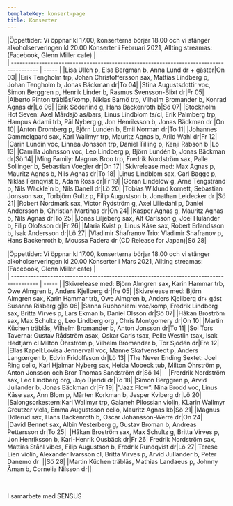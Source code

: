 ```yaml
---
templateKey: konsert-page
title: Konserter
---
```

 

|Öppettider: Vi öppnar kl 17.00, konserterna börjar 18.00 och vi stänger alkoholserveringen kl 20.00 Konserter i Februari 2021, Allting streamas: (Facebook, Glenn Miller cafe)                                                            |       
| --------------------------------------------------------------------------------------- | ----- |
|Lisa Ullén p, Elsa Bergman b, Anna Lund dr + gäster|On 03|
|Erik Tengholm trp, Johan Christoffersson sax, Mattias Lindberg p, Johan Tengholm b, Jonas Bäckman dr|To 04|
|Stina Augustsdottir voc, Simon Berggren p, Henrik Linder b, Rasmus Svensson-Blixt dr|Fr 05|
|Alberto Pinton träblås/komp, Niklas Barnö trp, Vilhelm Bromander b, Konrad Agnas dr|Lö 06|
|Erik Söderlind g, Hans Backenroth b|Sö 07|
|Stockholm Hot Seven: Axel Mårdsjö as/bars, Linus Lindblom ts/cl, Erik Palmberg trp, Hampus Adami trb,  Pål Nyberg g, Jon Henriksson b, Jonas Bäckman dr |On 10|
|Anton Dromberg p, Björn Lundén b, Emil Norman dr|To 11|
|Johannes Gammelgaard sax, Karl Wallmyr trp, Mauritz Agnas b, Arild Wahl dr|Fr 12| 
|Carin Lundin voc, Linnea Jonsson trp, Daniel Tilling p, Kenji Rabson b |Lö 13|
|Camilla Johnsson voc, Leo Lindberg p, Björn Lundén b, Jonas Bäckman dr|Sö 14|
|Ming Family: Magnus Broo trp, Fredrik Nordström sax, Palle Sollinger b, Sebastian Voegler dr|On 17|
|Skivrelease med: Max Agnas p, Mauritz Agnas b, Nils Agnas dr|To 18|
|Linus Lindblom sax, Carl Bagge p, Niklas Fernqvist b, Adam Ross dr|Fr 19|
|Göran Lindelöw g, Arne Tengstrand p, Nils Wäckle´n b, Nils Danell dr|Lö 20|
|Tobias Wiklund kornett, Sebastian Jonsson sax, Torbjörn Gultz p, Filip Augustson b, Jonathan Leidecker dr |Sö 21|
|Robert Nordmark sax, Victor Rydström g, Axel Liliedahl p, Daniel Andersson b, Christian Martinas dr|On 24|
|Kasper Agnas g, Mauritz Agnas b, Nils Agnas dr|To 25|
|Jonas Liljeberg sax, Alf Carlsson g, Joel Hulander b, Filip Olofsson dr|Fr 26|
|Maria Kvist p, Linus Kåse sax, Robert Erlandsson b, Isak Andersson dr|Lö 27|
|Vladimir Shafranov Trio: Vladimir Shafranov p, Hans Backenroth b, Moussa Fadera dr (CD Release for Japan)|Sö 28| 	
		
|Öppettider: Vi öppnar kl 17.00, konserterna börjar 18.00 och vi stänger alkoholserveringen kl 20.00 Konserter i Mars 2021, Allting streamas: (Facebook, Glenn Miller cafe)                                                            |       
| --------------------------------------------------------------------------------------- | ----- |
|Skivrelease med: Björn Almgren sax, Karin Hammar trb, Owe Almgren b, Anders Kjellberg dr|fre 05|
|Skivrelease med: Björn Almgren sax, Karin Hammar trb, Owe Almgren b, Anders Kjellberg dr+ gäst Susanna Risberg g|lö 06|
|Sanna Ruohoniemi voc/komp, Fredrik Lindborg sax, Britta Virves p, Lars Ekman b, Daniel Olsson dr|Sö 07|
|Håkan Broström sax, Max Schultz g,  Leo Lindberg org , Chris Montgomery dr|On 10|
|Martin Küchen träblås, Vilhelm Bromander b, Anton Jonsson dr|To 11|
|Sol Tors Taverna: Gustav Rådström asax, Oskar Carls tsax, Pelle Westlin tsax, Isak Hedtjärn cl Milton Öhrström p, Vilhelm Bromander b, Tor Sjödén dr|Fre 12|
|Ellas Kapell:Lovisa Jennervall voc, Manne Skafvenstedt p, Anders Langœrgen b, Edvin Fridolfsson dr|Lö 13| 
|The Never Ending Sextet: Joel Ring cello, Karl Hjalmar Nyberg sax, Heida Mobeck tub, Milton Öhrström p, Anton Jonsson och Bror Thomas Sandström dr|Sö 14|	  
|Frerdrik Nordström sax, Leo Lindberg org, Jojo Djeridi dr|To 18| 
|Simon Berggren p, Arvid Jullander b, Jonas Bäckman dr|Fr 19|
|”Jazz Flow”: Nina Brodd voc, Linus Kåse sax, Ann Blom p, Mårten Korkman b, Jesper Kviberg dr|Lö 20|
|Salongsorkestern:Karl Wallmyr trp, Gaianeh Pilossian violin, KLarin Wallmyr Creutzer viola, Emma Augustsson cello, Mauritz Agnas kb|Sö 21|	
|Magnus Dölerud sax,  Hans Backenroth b, Oscar Johansson-Werre dr|On 24|	
|David Bennet sax, Albin Vesterberg g, Gustav Broman b, Andreas Pettersson dr|To 25|
 |Håkan Broström sax, Max Schultz g, Britta Virves p, Jon Henriksson b, Karl-Henrik Ousbäck dr|Fr 26|
Fredrik Nordström sax, Mattias Ståhl vibes, Filip Augustson b, Fredrik Rundqvist dr|Lö 27|
Terese Lien violin, Alexander Ivarsson cl, Britta Virves p, Arvid Jullander b, Peter Danemo dr  ||Sö 28|
|Martin Küchen träblås, Mathias Landaeus p, Johnny Åman b, Cornelia Nilsson dr||
		 	
			
  		

			


			









I samarbete med SENSUS
